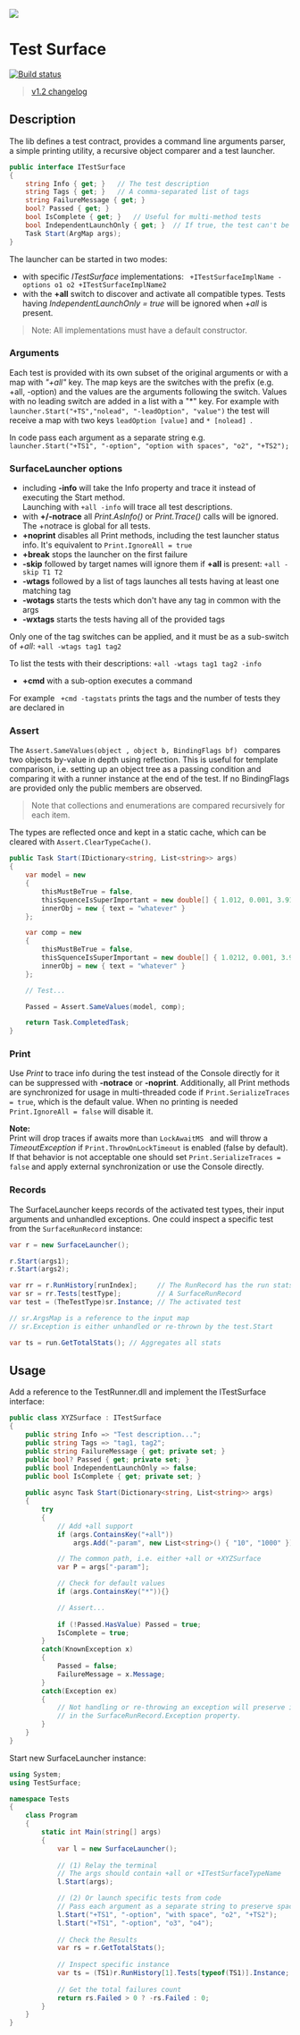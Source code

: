 ﻿
![](TestSurface.png)

# Test Surface

[![Build status](https://ci.appveyor.com/api/projects/status/744v953l9v35b05a?svg=true)](https://ci.appveyor.com/project/arsuq/files-5y6ur)
> [v1.2 changelog](CHANGELOG.md)

## Description

The lib defines a test contract, provides a command line arguments parser, a simple printing utility, 
a recursive object comparer and a test launcher. 

```csharp
public interface ITestSurface
{
    string Info { get; }   // The test description
    string Tags { get; }   // A comma-separated list of tags 
    string FailureMessage { get; }
    bool? Passed { get; }  
    bool IsComplete { get; }   // Useful for multi-method tests
    bool IndependentLaunchOnly { get; }  // If true, the test can't be started with +all
    Task Start(ArgMap args);
}
``` 

The launcher can be started in two modes:

- with specific *ITestSurface* implementations: ``` +ITestSurfaceImplName -options o1 o2 +ITestSurfaceImplName2```
- with the **+all** switch to discover and activate all compatible types. Tests having *IndependentLaunchOnly = true* will be 
  ignored when *+all* is present.

> Note: All implementations must have a default constructor.

### Arguments

Each test is provided with its own subset of the original arguments or with a map with *"+all"* key.
The map keys are the switches with the prefix (e.g. +all, -option) and the values are the arguments following the switch.
Values with no leading switch are added in a list with a "*" key. For example with
``` launcher.Start("+TS","nolead", "-leadOption", "value") ``` the test will receive a map with two keys
```leadOption [value]``` and ```* [nolead] ```.  

In code pass each argument as a separate string e.g.
```launcher.Start("+TS1", "-option", "option with spaces", "o2", "+TS2"); ```

### SurfaceLauncher options

- including **-info** will take the Info property and trace it instead of executing the Start method.   
  Launching with ```+all -info```  will trace all test descriptions.
- with **+/-notrace** all *Print.AsInfo()* or *Print.Trace()* calls will be ignored. The +notrace is global for all tests.
- **+noprint** disables all Print methods, including the test launcher status info. It's equivalent to ```Print.IgnoreAll = true```
- **+break** stops the launcher on the first failure
- **-skip** followed by target names will ignore them if **+all** is present: ```+all -skip T1 T2```
- **-wtags** followed by a list of tags launches all tests having at least one matching tag
- **-wotags** starts the tests which don't have any tag in common with the args
- **-wxtags** starts the tests having all of the provided tags

 Only one of the tag switches can be applied, and it must be as a sub-switch of *+all*: ```+all -wtags tag1 tag2 ```
 
 To list the tests with their descriptions: ```+all -wtags tag1 tag2 -info```

- **+cmd** with a sub-option executes a command
 
 For example ``` +cmd -tagstats``` prints the tags and the number of tests they are declared in 


### Assert

The	```Assert.SameValues(object , object b, BindingFlags bf) ``` compares two objects by-value 
in depth using reflection. This is useful for template comparison, i.e. setting up an object tree as
a passing condition and comparing it with a runner instance at the end of the test. If no BindingFlags
are provided only the public members are observed. 

> Note that collections and enumerations are compared recursively for each item.

The types are reflected once and kept in a static cache, which can be cleared with ````Assert.ClearTypeCache()````.

```csharp
public Task Start(IDictionary<string, List<string>> args)
{
    var model = new
    {
        thisMustBeTrue = false,
        thisSquenceIsSuperImportant = new double[] { 1.012, 0.001, 3.912 },
        innerObj = new { text = "whatever" }
    };

    var comp = new
    {
        thisMustBeTrue = false,
        thisSquenceIsSuperImportant = new double[] { 1.0212, 0.001, 3.912 },
        innerObj = new { text = "whatever" }
    };

    // Test...

    Passed = Assert.SameValues(model, comp);

    return Task.CompletedTask;
}
```

### Print 

Use *Print* to trace info during the test instead of the Console directly for it can be suppressed
with **-notrace** or **-noprint**. Additionally, all Print methods are synchronized for usage in multi-threaded code 
if ```Print.SerializeTraces = true```, which is the default value. 
When no printing is needed ```Print.IgnoreAll = false``` will disable it.

**Note:**   
Print will drop traces if awaits more than ```LockAwaitMS ``` and will throw a *TimeoutException* if 
```Print.ThrowOnLockTimeout``` is enabled (false by default). If that behavior is not acceptable 
one should set ```Print.SerializeTraces = false``` and apply external synchronization or use the Console directly.


### Records

The SurfaceLauncher keeps records of the activated test types, their input arguments and unhandled exceptions.
One could inspect a specific test from the ```SurfaceRunRecord``` instance:

```csharp
var r = new SurfaceLauncher();

r.Start(args1);
r.Start(args2);

var rr = r.RunHistory[runIndex];     // The RunRecord has the run stats
var sr = rr.Tests[testType];         // A SurfaceRunRecord
var test = (TheTestType)sr.Instance; // The activated test

// sr.ArgsMap is a reference to the input map
// sr.Exception is either unhandled or re-thrown by the test.Start

var ts = run.GetTotalStats(); // Aggregates all stats   

```





## Usage

Add a reference to the TestRunner.dll and implement the ITestSurface interface:
```csharp
public class XYZSurface : ITestSurface
{
    public string Info => "Test description...";
    public string Tags => "tag1, tag2";
    public string FailureMessage { get; private set; }
    public bool? Passed { get; private set; }
    public bool IndependentLaunchOnly => false;
    public bool IsComplete { get; private set; }
	
    public async Task Start(Dictionary<string, List<string>> args)
    {
        try
        {
            // Add +all support  
            if (args.ContainsKey("+all"))
                args.Add("-param", new List<string>() { "10", "1000" });

            // The common path, i.e. either +all or +XYZSurface
            var P = args["-param"];

            // Check for default values  
            if (args.ContainsKey("*")){}

            // Assert...
			
            if (!Passed.HasValue) Passed = true;
            IsComplete = true;
        }
        catch(KnownException x)
        {
            Passed = false;
            FailureMessage = x.Message;
        }
        catch(Exception ex)
        {
            // Not handling or re-throwing an exception will preserve it
            // in the SurfaceRunRecord.Exception property.
        }
    }
}
```


Start new SurfaceLauncher instance:


```csharp
using System;
using TestSurface;

namespace Tests
{
    class Program
    {
        static int Main(string[] args)
        {
            var l = new SurfaceLauncher();
           
            // (1) Relay the terminal
            // The args should contain +all or +ITestSurfaceTypeName
            l.Start(args);

            // (2) Or launch specific tests from code
            // Pass each argument as a separate string to preserve spaces 
            l.Start("+TS1", "-option", "with space", "o2", "+TS2");
            l.Start("+TS1", "-option", "o3", "o4");
            
            // Check the Results
            var rs = r.GetTotalStats();
			
            // Inspect specific instance
            var ts = (TS1)r.RunHistory[1].Tests[typeof(TS1)].Instance;
			
            // Get the total failures count
            return rs.Failed > 0 ? -rs.Failed : 0;
        }
    }
}
```

